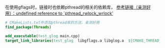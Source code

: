 在使用gflags时，链接时也依赖pthread的相关的依赖库，
[参考链接（亲测好用）：undefined reference to `pthread_rwlock_wrlock’](https://blog.csdn.net/u012348774/article/details/80558533)
```cmake
# CMakeLists.txt中添加pthread库的方法，亲测好用
find_package(Threads)

add_executable(test_glog main.cpp)
target_link_libraries(test_glog  libgflags.a libglog.a  ${CMAKE_THREAD_LIBS_INIT})
```

